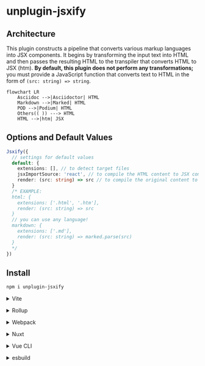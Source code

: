# unplugin-jsxify

## Architecture

This plugin constructs a pipeline that converts various markup languages into JSX components. It begins by transforming the input text into HTML and then passes the resulting HTML to the transpiler that converts HTML to JSX (htm). **By default, this plugin does not perform any transformations;** you must provide a JavaScript function that converts text to HTML in the form of `(src: string) => string`.

```mermaid
flowchart LR
    Asciidoc -->|Asciidoctor| HTML
    Markdown -->|Marked| HTML
    POD -->|Podium| HTML
    Others(( )) ---> HTML
    HTML -->|htm| JSX
```

## Options and Default Values

```ts
Jsxify({
  // settings for default values
  default: {
    extensions: [], // to detect target files
    jsxImportSource: 'react', // to compile the HTML content to JSX components
    render: (src: string) => src // to compile the original content to HTML
  }
  /* EXAMPLE:
  html: {
    extensions: ['.html', '.htm'],
    render: (src: string) => src
  }
  // you can use any language!
  markdown: {
    extensions: ['.md'],
    render: (src: string) => marked.parse(src)
  }
  */
})
```

## Install

```bash
npm i unplugin-jsxify
```

<details>
<summary>Vite</summary><br>

```ts
// vite.config.ts
import Jsxify from 'unplugin-jsxify/vite'

export default defineConfig({
  plugins: [
    Jsxify({ /* options */ }),
  ],
})
```

Example: [`playground/`](./playground/)

<br></details>

<details>
<summary>Rollup</summary><br>

```ts
// rollup.config.js
import Jsxify from 'unplugin-jsxify/rollup'

export default {
  plugins: [
    Jsxify({ /* options */ }),
  ],
}
```

<br></details>

<details>
<summary>Webpack</summary><br>

```ts
// webpack.config.js
module.exports = {
  /* ... */
  plugins: [
    require('unplugin-jsxify/webpack')({ /* options */ })
  ]
}
```

<br></details>

<details>
<summary>Nuxt</summary><br>

```ts
// nuxt.config.js
export default defineNuxtConfig({
  modules: [
    ['unplugin-jsxify/nuxt', { /* options */ }],
  ],
})
```

> This module works for both Nuxt 2 and [Nuxt Vite](https://github.com/nuxt/vite)

<br></details>

<details>
<summary>Vue CLI</summary><br>

```ts
// vue.config.js
module.exports = {
  configureWebpack: {
    plugins: [
      require('unplugin-jsxify/webpack')({ /* options */ }),
    ],
  },
}
```

<br></details>

<details>
<summary>esbuild</summary><br>

```ts
// esbuild.config.js
import { build } from 'esbuild'
import Jsxify from 'unplugin-jsxify/esbuild'

build({
  plugins: [Jsxify({ /* options */ })],
})
```

<br></details>
